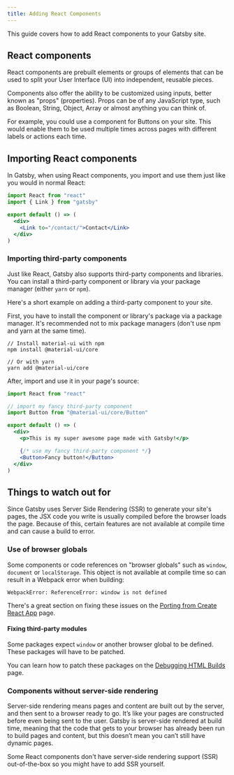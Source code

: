 ```yaml
---
title: Adding React Components
---
```


This guide covers how to add React components to your Gatsby site.

## React components

React components are prebuilt elements or groups of elements that can be used to split your User Interface (UI) into independent, reusable pieces.

Components also offer the ability to be customized using inputs, better known as "props" (properties). Props can be of any JavaScript type, such as Boolean, String, Object, Array or almost anything you can think of.

For example, you could use a component for Buttons on your site. This would enable them to be used multiple times across pages with different labels or actions each time.

## Importing React components

In Gatsby, when using React components, you import and use them just like you would in normal React:

```jsx
import React from "react"
import { Link } from "gatsby"

export default () => (
  <div>
    <Link to="/contact/">Contact</Link>
  </div>
)
```

### Importing third-party components

Just like React, Gatsby also supports third-party components and libraries. You can install a third-party component or library via your package manager (either `yarn` or `npm`).

Here's a short example on adding a third-party component to your site.

First, you have to install the component or library's package via a package manager. It's recommended not to mix package managers (don't use npm and yarn at the same time).

```shell
// Install material-ui with npm
npm install @material-ui/core

// Or with yarn
yarn add @material-ui/core
```

After, import and use it in your page's source:

```jsx:title=my-page.jsx
import React from "react"

// import my fancy third-party component
import Button from "@material-ui/core/Button"

export default () => (
  <div>
    <p>This is my super awesome page made with Gatsby!</p>

    {/* use my fancy third-party component */}
    <Button>Fancy button!</Button>
  </div>
)
```

## Things to watch out for

Since Gatsby uses Server Side Rendering (SSR) to generate your site's pages, the JSX code you write is usually compiled before the browser loads the page. Because of this, certain features are not available at compile time and can cause a build to error.

### Use of browser globals

Some components or code references on "browser globals" such as `window`, `document` or `localStorage`. This object is not available at compile time so can result in a Webpack error when building:

```
WebpackError: ReferenceError: window is not defined
```

There's a great section on fixing these issues on the [Porting from Create React App](/docs/porting-from-create-react-app-to-gatsby#server-side-rendering-and-browser-apis) page.

#### Fixing third-party modules

Some packages expect `window` or another browser global to be defined. These packages will have to be patched.

You can learn how to patch these packages on the [Debugging HTML Builds](docs/debugging-html-builds/#fixing-third-party-modules) page.

### Components without server-side rendering

Server-side rendering means pages and content are built out by the server, and then sent to a browser ready to go. It’s like your pages are constructed before even being sent to the user. Gatsby is server-side rendered at build time, meaning that the code that gets to your browser has already been run to build pages and content, but this doesn’t mean you can’t still have dynamic pages.

Some React components don't have server-side rendering support (SSR) out-of-the-box so you might have to add SSR yourself.
